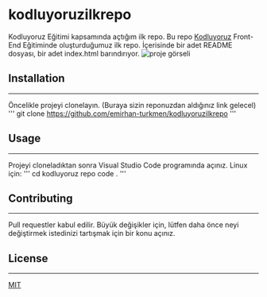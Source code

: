 # kodluyoruzilkrepo
Kodluyoruz Eğitimi kapsamında açtığım ilk repo.
Bu repo [Kodluyoruz](https://www.kodluyoruz.org/) Front-End Eğitiminde oluşturduğumuz ilk repo. İçerisinde bir adet README dosyası, bir adet index.html barındırıyor.
![proje görseli](D:\kodluyoruzilkrepo-main\img)

## Installation
------------------------------------------------------------------------------------------------
Öncelikle projeyi clonelayın. (Buraya sizin reponuzdan aldığınız link gelecel)
'''
git clone https://github.com/emirhan-turkmen/kodluyoruzilkrepo
'''
## Usage 
------------------------------------------------------------------------------------------------
Projeyi cloneladıktan sonra Visual Studio Code programında açınız.
Linux için:
'''
cd kodluyoruz repo
code .
'''
## Contributing
------------------------------------------------------------------------------------------------
Pull requestler kabul edilir. Büyük değişikler için, lütfen daha önce neyi değiştirmek istedinizi tartışmak için bir konu açınız.

## License
------------------------------------------------------------------------------------------------
[MIT](https://choosealicense.com/licenses/mit/)

